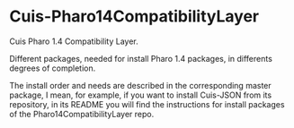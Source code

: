 Cuis-Pharo14CompatibilityLayer
==============================

Cuis Pharo 1.4 Compatibility Layer.

Different packages, needed for install Pharo 1.4 packages, in differents degrees of completion.

The install order and needs are described in the corresponding master package, I mean, for example, if you want to install
Cuis-JSON from its repository, in its README you will find the instructions for install packages of the Pharo14CompatibilityLayer
repo.